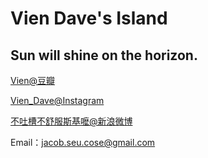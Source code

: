 # Vien Dave's Island

## Sun will shine on the horizon.

[Vien@豆瓣](http://www.douban.com/people/54279294/)

[Vien_Dave@Instagram](http://instagram.com/vien_dave)

[不吐槽不舒服斯基嚒@新浪微博](http://weibo.com/u/1843172481)

Email：jacob.seu.cose@gmail.com
